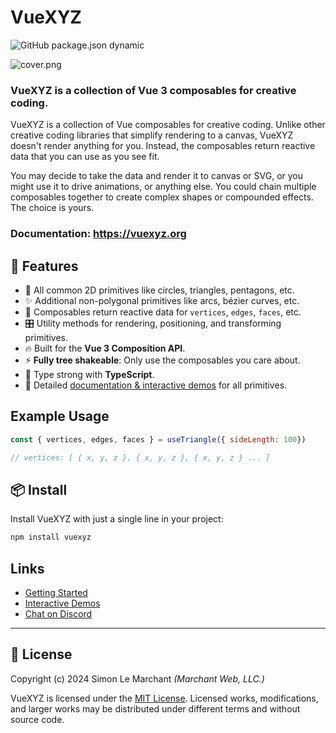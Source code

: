 # VueXYZ

![GitHub package.json dynamic](https://img.shields.io/github/package-json/version/marchantweb/vuexyz?label=current%20version)

![cover.png](https://github.com/marchantweb/vuexyz/raw/main/docs%2Fpublic%2Fcover.png)

### VueXYZ is a collection of Vue 3 composables for creative coding.

VueXYZ is a collection of Vue composables for creative coding. Unlike other creative coding libraries that simplify rendering to a canvas, VueXYZ doesn't render anything for you. Instead, the composables return reactive data that you can use as you see fit.

You may decide to take the data and render it to canvas or SVG, or you might use it to drive animations, or anything else. You could chain multiple composables together to create complex shapes or compounded effects. The choice is yours.

### Documentation: https://vuexyz.org

## 🚀 Features

- 💎 All common 2D primitives like circles, triangles, pentagons, etc.
- ✨ Additional non-polygonal primitives like arcs, bézier curves, etc.
- 📐 Composables return reactive data for `vertices`, `edges`, `faces`, etc.
- 🎛️ Utility methods for rendering, positioning, and transforming primitives.
- 🔥 Built for the **Vue 3 Composition API**.
- ⚡ **Fully tree shakeable**: Only use the composables you care about.
- 📒 Type strong with **TypeScript**.
- 🎨 Detailed [documentation & interactive demos](https://vuexyz.org) for all primitives.

## Example Usage

```js
const { vertices, edges, faces } = useTriangle({ sideLength: 100})

// vertices: [ { x, y, z }, { x, y, z }, { x, y, z } ... ]
```

## 📦 Install

Install VueXYZ with just a single line in your project:

```bash
npm install vuexyz
```

## Links

- [Getting Started](https://vuexyz.org/getting-started)
- [Interactive Demos](https://vuexyz.org/demo/basic-primitives)
- [Chat on Discord](https://discord.gg/hKyfDAddsK)

---

## 📄 License

Copyright (c) 2024 Simon Le Marchant _(Marchant Web, LLC.)_

VueXYZ is licensed under the [MIT License](https://github.com/marchantweb/vuexyz/blob/main/LICENSE). Licensed works, modifications, and larger works may be distributed under different terms and without source code.
